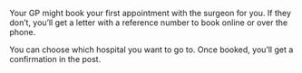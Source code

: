 Your GP might book your first appointment with the surgeon for you. If they
don’t, you’ll get a letter with a reference number to book online or over the
phone.

You can choose which hospital you want to go to. Once booked, you’ll get a
confirmation in the post.
